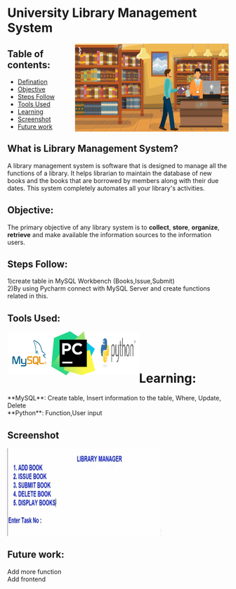 # University Library Management System

<img align="right" width="350" height="200" src="https://github.com/maityanubhab/Library_management_system/blob/master/Image/1.jpg">

## Table of contents:

* [Defination](#What_is_Library_Management_System?)
* [Objective](#Objective)
* [Steps Follow](#Steps_Follow)
* [Tools Used](#Tools_Used)
* [Learning](#Learning)
* [Screenshot](#Screenshot)
* [Future work](#Future_work)


## What is Library Management System?
A library management system is software that is designed to manage all the functions of a library. It helps librarian to maintain the database of new books and the books that are borrowed by members along with their due dates. This system completely automates all your library's activities.

## Objective:
The primary objective of any library system is to **collect**, **store**, **organize**, **retrieve** and make available the information sources to the information users.

## Steps Follow:
1)create table in MySQL Workbench (Books,Issue,Submit) <br>
2)By using Pycharm connect with MySQL Server and create functions related in this.

## Tools Used:
[<img align="left" width="100" height="100" src="https://github.com/maityanubhab/Library_management_system/blob/master/Image/MySQL-Logo.wine.png">](#https://www.mysql.com/)
[<img align="left" width="100" height="100" src="https://github.com/maityanubhab/Library_management_system/blob/master/Image/pycharm_logo_300x300.png">](#https://www.jetbrains.com/pycharm/)
[<img align="left" width="100" height="100" src="https://github.com/maityanubhab/Library_management_system/blob/master/Image/python-logo-master-v3-TM-flattened.png">](#https://www.python.org/)
<br/><Br/><BR/>

<h1 align="left"> Learning:</h1>
**MySQL**: Create table, Insert information to the table, Where, Update, Delete <br>
**Python**: Function,User input

## Screenshot
<img align="center" width="350" height="200" src="https://github.com/maityanubhab/Library_management_system/blob/master/Image/screenshot.jpeg">

## Future work:
Add more function<br>
Add frontend
